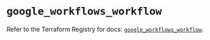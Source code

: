# `google_workflows_workflow`

Refer to the Terraform Registry for docs: [`google_workflows_workflow`](https://registry.terraform.io/providers/hashicorp/google-beta/6.11.2/docs/resources/google_workflows_workflow).
